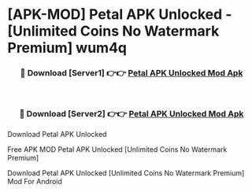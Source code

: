 # [APK-MOD] Petal APK Unlocked - [Unlimited Coins No Watermark Premium] wum4q



<div align="center">
<h3>🔴 Download [Server1] 👉👉 <a href="https://momento.my/?title=Petal_APK_Unlocked">Petal APK Unlocked Mod Apk</a></h3><br>

<h3>🔴 Download [Server2] 👉👉 <a href="https://momento.my/?title=Petal_APK_Unlocked">Petal APK Unlocked Mod Apk</a></h3>
</div>



Download Petal APK Unlocked 

Free APK MOD Petal APK Unlocked [Unlimited Coins No Watermark Premium]

Download Petal APK Unlocked [Unlimited Coins No Watermark Premium] Mod For Android
